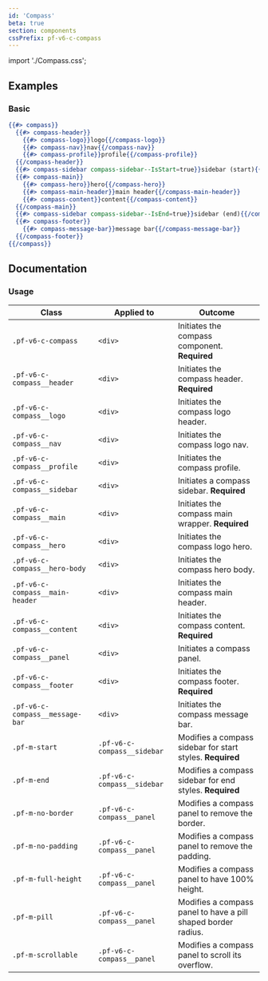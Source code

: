 ```yaml
---
id: 'Compass'
beta: true
section: components
cssPrefix: pf-v6-c-compass
---
```


import './Compass.css';

## Examples
### Basic
```hbs isBeta
{{#> compass}}
  {{#> compass-header}}
    {{#> compass-logo}}logo{{/compass-logo}}
    {{#> compass-nav}}nav{{/compass-nav}}
    {{#> compass-profile}}profile{{/compass-profile}}
  {{/compass-header}}
  {{#> compass-sidebar compass-sidebar--IsStart=true}}sidebar (start){{/compass-sidebar}}
  {{#> compass-main}}
    {{#> compass-hero}}hero{{/compass-hero}}
    {{#> compass-main-header}}main header{{/compass-main-header}}
    {{#> compass-content}}content{{/compass-content}}
  {{/compass-main}}
  {{#> compass-sidebar compass-sidebar--IsEnd=true}}sidebar (end){{/compass-sidebar}}
  {{#> compass-footer}}
    {{#> compass-message-bar}}message bar{{/compass-message-bar}}
  {{/compass-footer}}
{{/compass}}
```

## Documentation
### Usage
| Class | Applied to | Outcome |
| -- | -- | -- |
| `.pf-v6-c-compass` | `<div>` | Initiates the compass component. **Required** |
| `.pf-v6-c-compass__header` | `<div>` | Initiates the compass header. **Required** |
| `.pf-v6-c-compass__logo` | `<div>` | Initiates the compass logo header. |
| `.pf-v6-c-compass__nav` | `<div>` | Initiates the compass logo nav. |
| `.pf-v6-c-compass__profile` | `<div>` | Initiates the compass profile. |
| `.pf-v6-c-compass__sidebar` | `<div>` | Initiates a compass sidebar. **Required** |
| `.pf-v6-c-compass__main` | `<div>` | Initiates the compass main wrapper. **Required** |
| `.pf-v6-c-compass__hero` | `<div>` | Initiates the compass logo hero. |
| `.pf-v6-c-compass__hero-body` | `<div>` | Initiates the compass hero body. |
| `.pf-v6-c-compass__main-header` | `<div>` | Initiates the compass main header. |
| `.pf-v6-c-compass__content` | `<div>` | Initiates the compass content. **Required** |
| `.pf-v6-c-compass__panel` | `<div>` | Initiates a compass panel. |
| `.pf-v6-c-compass__footer` | `<div>` | Initiates the compass footer. **Required** |
| `.pf-v6-c-compass__message-bar` | `<div>` | Initiates the compass message bar. |
| `.pf-m-start` | `.pf-v6-c-compass__sidebar` | Modifies a compass sidebar for start styles. **Required** |
| `.pf-m-end` | `.pf-v6-c-compass__sidebar` | Modifies a compass sidebar for end styles. **Required** |
| `.pf-m-no-border` | `.pf-v6-c-compass__panel` | Modifies a compass panel to remove the border. |
| `.pf-m-no-padding` | `.pf-v6-c-compass__panel` | Modifies a compass panel to remove the padding. |
| `.pf-m-full-height` | `.pf-v6-c-compass__panel` | Modifies a compass panel to have 100% height. |
| `.pf-m-pill` | `.pf-v6-c-compass__panel` | Modifies a compass panel to have a pill shaped border radius. |
| `.pf-m-scrollable` | `.pf-v6-c-compass__panel` | Modifies a compass panel to scroll its overflow. |
